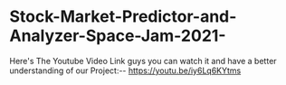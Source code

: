 # Stock-Market-Predictor-and-Analyzer-Space-Jam-2021-

Here's The Youtube Video Link guys you can watch it and have a better understanding of our Project:--
https://youtu.be/iy6Lq6KYtms
